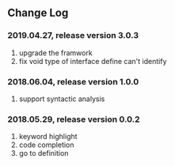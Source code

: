 ## Change Log

### 2019.04.27, release version 3.0.3
1. upgrade the framwork
2. fix  void type of  interface define can't identify

### 2018.06.04, release version 1.0.0
1. support syntactic analysis

### 2018.05.29, release version 0.0.2
1. keyword highlight
2. code completion
3. go to definition


